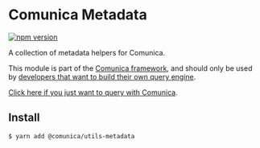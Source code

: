 # Comunica Metadata

[![npm version](https://badge.fury.io/js/%40comunica%2Futils-metadata.svg)](https://www.npmjs.com/package/@comunica/utils-metadata)

A collection of metadata helpers for Comunica.

This module is part of the [Comunica framework](https://github.com/comunica/comunica),
and should only be used by [developers that want to build their own query engine](https://comunica.dev/docs/modify/).

[Click here if you just want to query with Comunica](https://comunica.dev/docs/query/).

## Install

```bash
$ yarn add @comunica/utils-metadata
```
